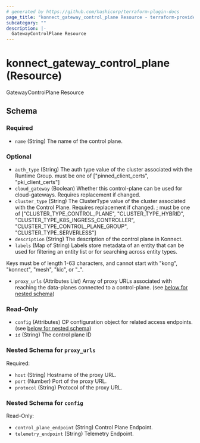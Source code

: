 ```yaml
---
# generated by https://github.com/hashicorp/terraform-plugin-docs
page_title: "konnect_gateway_control_plane Resource - terraform-provider-konnect"
subcategory: ""
description: |-
  GatewayControlPlane Resource
---
```


# konnect_gateway_control_plane (Resource)

GatewayControlPlane Resource



<!-- schema generated by tfplugindocs -->
## Schema

### Required

- `name` (String) The name of the control plane.

### Optional

- `auth_type` (String) The auth type value of the cluster associated with the Runtime Group. must be one of ["pinned_client_certs", "pki_client_certs"]
- `cloud_gateway` (Boolean) Whether this control-plane can be used for cloud-gateways. Requires replacement if changed.
- `cluster_type` (String) The ClusterType value of the cluster associated with the Control Plane. Requires replacement if changed. ; must be one of ["CLUSTER_TYPE_CONTROL_PLANE", "CLUSTER_TYPE_HYBRID", "CLUSTER_TYPE_K8S_INGRESS_CONTROLLER", "CLUSTER_TYPE_CONTROL_PLANE_GROUP", "CLUSTER_TYPE_SERVERLESS"]
- `description` (String) The description of the control plane in Konnect.
- `labels` (Map of String) Labels store metadata of an entity that can be used for filtering an entity list or for searching across entity types. 

Keys must be of length 1-63 characters, and cannot start with "kong", "konnect", "mesh", "kic", or "_".
- `proxy_urls` (Attributes List) Array of proxy URLs associated with reaching the data-planes connected to a control-plane. (see [below for nested schema](#nestedatt--proxy_urls))

### Read-Only

- `config` (Attributes) CP configuration object for related access endpoints. (see [below for nested schema](#nestedatt--config))
- `id` (String) The control plane ID

<a id="nestedatt--proxy_urls"></a>
### Nested Schema for `proxy_urls`

Required:

- `host` (String) Hostname of the proxy URL.
- `port` (Number) Port of the proxy URL.
- `protocol` (String) Protocol of the proxy URL.


<a id="nestedatt--config"></a>
### Nested Schema for `config`

Read-Only:

- `control_plane_endpoint` (String) Control Plane Endpoint.
- `telemetry_endpoint` (String) Telemetry Endpoint.


